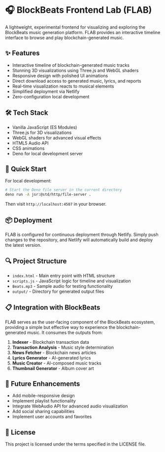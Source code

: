 # 🎧 BlockBeats Frontend Lab (FLAB)

A lightweight, experimental frontend for visualizing and exploring the
BlockBeats music generation platform. FLAB provides an interactive timeline
interface to browse and play blockchain-generated music.

## ✨ Features

- Interactive timeline of blockchain-generated music tracks
- Stunning 3D visualizations using Three.js and WebGL shaders
- Responsive design with polished UI animations
- Direct download access to generated music, lyrics, and reports
- Real-time visualization reacts to musical elements
- Simplified deployment via Netlify
- Zero-configuration local development

## 🛠️ Tech Stack

- Vanilla JavaScript (ES Modules)
- Three.js for 3D visualizations
- WebGL shaders for advanced visual effects
- HTML5 Audio API
- CSS animations
- Deno for local development server

## 🚀 Quick Start

For local development:

```bash
# Start the Deno file server in the current directory
deno run -A jsr:@std/http/file-server .
```

Then visit `http://localhost:4507` in your browser.

## 📦 Deployment

FLAB is configured for continuous deployment through Netlify. Simply push
changes to the repository, and Netlify will automatically build and deploy the
latest version.

## 🔍 Project Structure

- `index.html` - Main entry point with HTML structure
- `scripts.js` - JavaScript logic for timeline and visualization
- `Beats.mp3` - Sample audio for testing functionality
- `output/` - Directory for generated output files

## 📋 Integration with BlockBeats

FLAB serves as the user-facing component of the BlockBeats ecosystem, providing
a simple but effective way to experience the blockchain-generated music. It
consumes the outputs from:

1. **Indexer** - Blockchain transaction data
2. **Transaction Analysis** - Music style determination
3. **News Fetcher** - Blockchain news articles
4. **Lyrics Generator** - AI-generated lyrics
5. **Music Creator** - AI-composed music tracks
6. **Thumbnail Generator** - Album cover art

## 🚀 Future Enhancements

- Add mobile-responsive design
- Implement playlist functionality
- Integrate WebAudio API for advanced audio visualization
- Add social sharing capabilities
- Implement user accounts and favorites

## 📄 License

This project is licensed under the terms specified in the LICENSE file.